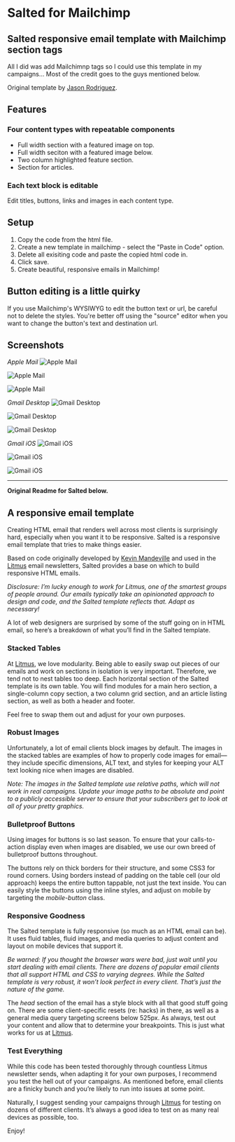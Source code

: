 # Salted for Mailchimp

## Salted responsive email template with Mailchimp section tags

All I did was add Mailchimnp tags so I could use this template in my campaigns... Most of the credit goes to the guys mentioned below.

Original template by [Jason Rodriguez](https://github.com/rodriguezcommaj/salted).

## Features 

### Four content types with repeatable components

* Full width section with a featured image on top.
* Full width seciton with a featured image below.
* Two column highlighted feature section.
* Section for articles.

### Each text block is editable
Edit titles, buttons, links and images in each content type.

## Setup 
1. Copy the code from the html file.
2. Create a new template in mailchimp - select the "Paste in Code" option. 
3. Delete all exisiting code and paste the copied html code in.
4. Click save.
5. Create beautiful, responsive emails in Mailchimp!

## Button editing is a little quirky

If you use Mailchimp's WYSIWYG to edit the button text or url, be careful not to delete the styles. You're better off using the "source" editor when you want to change the button's text and destination url.

## Screenshots

*Apple Mail*
![Apple Mail](https://github.com/ciaranmahoney/salted/blob/master/screenshots/apple-mail1.PNG "apple mail")

![Apple Mail](https://github.com/ciaranmahoney/salted/blob/master/screenshots/apple-mail3.PNG "apple mail")

![Apple Mail](https://github.com/ciaranmahoney/salted/blob/master/screenshots/apple-mail4.PNG "apple mail")

*Gmail Desktop*
![Gmail Desktop](https://github.com/ciaranmahoney/salted/blob/master/screenshots/gmail-desktop1.PNG "Gmail desktop")

![Gmail Desktop](https://github.com/ciaranmahoney/salted/blob/master/screenshots/gmail-desktop2.PNG "Gmail desktop")

![Gmail Desktop](https://github.com/ciaranmahoney/salted/blob/master/screenshots/gmail-desktop3.PNG "Gmail desktop")

*Gmail iOS*
![Gmail iOS](https://github.com/ciaranmahoney/salted/blob/master/screenshots/gmail-ios1.PNG "Gmail iOS")

![Gmail iOS](https://github.com/ciaranmahoney/salted/blob/master/screenshots/gmail-ios2.PNG "Gmail iOS")

![Gmail iOS](https://github.com/ciaranmahoney/salted/blob/master/screenshots/gmail-ios3.PNG "Gmail iOS")

---
**Original Readme for Salted below.**

## A responsive email template

Creating HTML email that renders well across most clients is surprisingly hard, especially when you want it to be responsive. Salted is a responsive email template that tries to make things easier.

Based on code originally developed by [Kevin Mandeville](http://twitter.com/KEVINgotbounce) and used in the [Litmus](http://litmus.com) email newsletters, Salted provides a base on which to build responsive HTML emails.

*Disclosure: I’m lucky enough to work for Litmus, one of the smartest groups of people around. Our emails typically take an opinionated approach to design and code, and the Salted template reflects that. Adapt as necessary!*

A lot of web designers are surprised by some of the stuff going on in HTML email, so here’s a breakdown of what you’ll find in the Salted template.

### Stacked Tables

At [Litmus](http://litmus.com), we love modularity. Being able to easily swap out pieces of our emails and work on sections in isolation is very important. Therefore, we tend not to nest tables too deep. Each horizontal section of the Salted template is its own table. You will find modules for a main hero section,  a single-column copy section, a two column grid section, and an article listing section, as well as both a header and footer.

Feel free to swap them out and adjust for your own purposes.

### Robust Images

Unfortunately, a lot of email clients block images by default. The images in the stacked tables are examples of how to properly code images for email—they include specific dimensions, ALT text, and styles for keeping your ALT text looking nice when images are disabled.

*Note: The images in the Salted template use relative paths, which will not work in real campaigns. Update your image paths to be absolute and point to a publicly accessible server to ensure that your subscribers get to look at all of your pretty graphics.*

### Bulletproof Buttons

Using images for buttons is so last season. To ensure that your calls-to-action display even when images are disabled, we use our own breed of bulletproof buttons throughout.

The buttons rely on thick borders for their structure, and some CSS3 for round corners. Using borders instead of padding on the table cell (our old approach) keeps the entire button tappable, not just the text inside. You can easily style the buttons using the inline styles, and adjust on mobile by targeting the *mobile-button* class.

### Responsive Goodness

The Salted template is fully responsive (so much as an HTML email can be). It uses fluid tables, fluid images, and media queries to adjust content and layout on mobile devices that support it.

*Be warned: If you thought the browser wars were bad, just wait until you start dealing with email clients. There are dozens of popular email clients that all support HTML and CSS to varying degrees. While the Salted template is very robust, it won’t look perfect in every client. That’s just the nature of the game.*

The *head* section of the email has a style block with all that good stuff going on. There are some client-specific resets (re: hacks) in there, as well as a general media query targeting screens below 525px. As always, test out your content and allow that to determine your breakpoints. This is just what works for us at [Litmus](http://litmus.com).

### Test Everything

While this code has been tested thoroughly through countless Litmus newsletter sends, when adapting it for your own purposes, I recommend you test the hell out of your campaigns. As mentioned before, email clients are a finicky bunch and you’re likely to run into issues at some point.

Naturally, I suggest sending your campaigns through [Litmus](http://litmus.com) for testing on dozens of different clients. It’s always a good idea to test on as many real devices as possible, too.

Enjoy!
